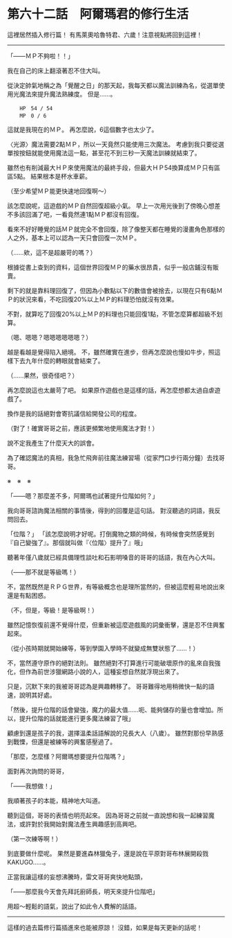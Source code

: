 # 第六十二話　阿爾瑪君的修行生活

這裡居然插入修行篇！
有馬萊奧哈魯特君、六歲！注意視點將回到這裡！

---

「――ＭＰ不夠啦！！」

我在自己的床上翻滾著忍不住大叫。

從決定帥氣地稱之為「覺醒之日」的那天起，我每天都以魔法訓練為名，從選單使用光魔法來提升魔法熟練度。
但是……。

```
    HP　54 / 54
    MP　0 / 6
```

這就是我現在的ＭＰ。
再怎麼說，6這個數字也太少了。

〈光源〉魔法需要2點ＭＰ，所以一天竟然只能使用三次魔法。
考慮到我只要從選單按按鈕就能使用魔法這一點，甚至花不到三秒一天魔法訓練就結束了。

雖然也有削減最大ＨＰ來使用魔法的最終手段，但最大ＨＰ54換算成ＭＰ只有區區5點。
結果根本是杯水車薪。

（至少希望ＭＰ能更快速地回復啊～）

該怎麼說呢，這遊戲的ＭＰ自然回復超級小氣。
早上一次用光後到了傍晚心想差不多該回滿了吧，一看竟然連1點ＭＰ都沒有回復。

看來不好好睡覺的話ＭＰ就完全不會回復，除了像整天都在睡覺的漫畫角色那樣的人之外，基本上可以認為一天只會回復一次ＭＰ。

（……欸，這不是超嚴苛的嗎？）

根據從書上查到的資料，這個世界回復ＭＰ的藥水很昂貴，似乎一般店鋪沒有販賣。

剩下的就是靠料理回復了，但因為小數點以下的數值會被捨去，以現在只有6點ＭＰ的狀況來看，不吃回復20%以上ＭＰ的料理恐怕就沒有效果。

不對，就算吃了回復20%以上ＭＰ的料理也只能回復1點，不管怎麼算都超級不划算。

（嗯、嗯嗯？嗯嗯嗯嗯嗯嗯？）

越是看越是覺得陷入絕境。
不，雖然確實在進步，但再怎麼說也慢如牛步，照這樣下去九年什麼的轉眼就會結束了。

（……果然，很奇怪吧？）

再怎麼說這也太嚴苛了吧。
如果原作遊戲也是這樣的話，再怎麼想都太過自虐遊戲了。

換作是我的話絕對會寄抗議信給開發公司的程度。

（對了！確實哥哥之前，應該更頻繁地使用魔法才對！）

說不定我產生了什麼天大的誤會。

為了確認魔法的真相，我急忙飛奔前往魔法練習場（從家門口步行兩分鐘）去找哥哥。

※　※　※

「――嗯？那麼差不多，阿爾瑪也試著提升位階如何？」

我向哥哥諮詢魔法相關的事情後，得到的回覆是這句話。
對沒聽過的詞語，我反問回去。

「位階？」
「該怎麼說明才好呢。打倒魔物之類的時候，有時候會突然感覺到『自己變強了』。那個就叫做『〈位階〉提升了』哦」

聽著年僅八歲就已經具備理性談吐和石影明嗓音的哥哥的話語，我在內心大叫。

（――那不就是等級嗎！）

不，當然既然是ＲＰＧ世界，有等級概念也是理所當然的，但被這麼輕易地說出來還是有點困惑。

（不，但是，等級！是等級啊！）

雖然記憶恢復前還不覺得什麼，但重新被這麼遊戲風的詞彙衝擊，還是忍不住興奮起來。

（從小孩時期就開始練等，等到學園入學時不就變成無雙狀態了……！）

不，當然遵守原作的絕對法則。
雖然絕對不打算進行可能破壞原作的亂來自我強化，但作為前世涉獵網路小說的人，這種妄想自然就浮現出來了。

只是，沉默下來的我被哥哥認為是興趣轉移了。
哥哥難得地用稍微快一點的語速，說明其好處。

「然後，提升位階的話會變強，魔力的最大值……呃、能夠儲存的量也會增加。所以，提升位階的話就能進行更多魔法練習了哦」

顧慮到還是孩子的我，選擇溫柔話語解說的兄長大人（八歲）。
雖然對那份早熟感到戰慄，但還是被練等的興奮感壓過了。

「那麼，怎麼樣？阿爾瑪想要提升位階嗎？」

面對再次詢問的哥哥，

「――我想做！」

我順著孩子的本能，精神地大叫道。

聽到這個，哥哥的表情也明亮起來。
因為哥哥之前就一直說想和我一起練習魔法，或許對於我開始對魔法產生興趣感到高興吧。

（第一次練等啊！）

到底要做什麼呢。
果然是要進森林獵兔子，還是說在平原對哥布林展開殺戮KAKUGO……。

正當我讓這樣的妄想沸騰時，雷文哥哥爽快地點頭，

「――那麼我今天會先拜託廚師長，明天來提升位階吧」

用超～輕鬆的語氣，說出了如此令人費解的話語。

---

這樣的過去篇修行篇插進來也能被原諒！
沒錯，如果是每天更新的話呢！